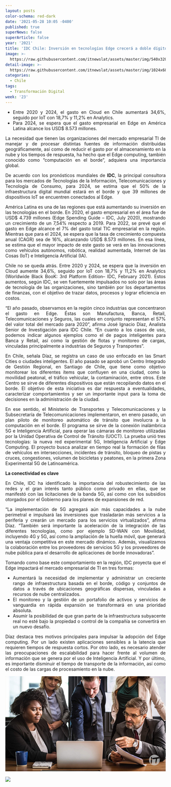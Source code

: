 ```yaml
---
layout: posts
color-schema: red-dark
date: '2021-05-28 10:05 -0400'
published: true
superNews: false
superArticle: false
year: '2021'
title: 'IDC Chile: Inversión en tecnologías Edge crecerá a doble dígito para 2024'
image: >-
  https://raw.githubusercontent.com/itnewslat/assets/master/img/540x320/Reunion-Ejecutivos-p.jpg
detail-image: >-
  https://raw.githubusercontent.com/itnewslat/assets/master/img/1024x680/Reunion-Ejecutivos-g.jpg
categories:
  - Chile
tags:
  - Transformación Digital
week: '23'
---
```

<ul style="text-align: justify;">
	<li>Entre 2020 y 2024, el gasto en Cloud en Chile aumentará 34,6%, seguido por IoT con 18,7% y 11,2% en Analytics.</li>
	<li>Para 2024, se espera que el gasto empresarial en Edge en América Latina alcance los USD$ 8.573 millones.</li>
</ul>
<p style="text-align: justify;">La necesidad que tienen las organizaciones del mercado empresarial TI de manejar y de procesar distintas fuentes de información distribuidas geográficamente, así como de reducir el gasto por el almacenamiento en la nube y los tiempos de respuesta, ha hecho que el Edge computing, también conocido como “computación en el borde”, adquiera una importancia global.</p>
<p style="text-align: justify;">De acuerdo con los pronósticos mundiales de <strong>IDC</strong>, la principal consultora para los mercados de Tecnologías de la Información, Telecomunicaciones y Tecnología de Consumo, para 2024, se estima que el 50% de la infraestructura digital mundial estará en el borde y que 39 millones de dispositivos IoT se encuentren conectados al Edge.</p>
<p style="text-align: justify;">América Latina es una de las regiones que está aumentando su inversión en las tecnologías en el borde. En 2020, el gasto empresarial en el área fue de USD$ 4.739 millones (Edge Spending Guide – IDC, July 2020), mostrando un crecimiento de un 7,54% respecto a 2019. Para 2022, se prevé que el gasto en Edge alcance el 7% del gasto total TIC empresarial en la región. Mientras que para el 2024, se espera que la tasa de crecimiento compuesta anual (CAGR) sea de 16%, alcanzando USD$ 8.573 millones. En esa línea, se estima que el mayor impacto de este gasto se verá en las innovaciones como vehículos autónomos, robótica, realidad aumentada, Internet de las Cosas (IoT) e Inteligencia Artificial (IA).</p>
<p style="text-align: justify;">Chile no se queda atrás. Entre 2020 y 2024, se espera que la inversión en Cloud aumente 34,6%, seguido por IoT con 18,7% y 11,2% en Analytics (Worldwide Black BooK: 3rd Platform Edition– IDC, February 2021). Estos aumentos, según IDC, se ven fuertemente impulsados no solo por las áreas de tecnología de las organizaciones, sino también por los departamentos de finanzas, con el objetivo de trazar datos, procesos y lograr eficiencia en costos.</p>
<p style="text-align: justify;">“El año pasado, observamos en la región cinco industrias que concentraron el gasto en Edge. Éstas son Manufactura, Banca, Retail, Telecomunicaciones y Seguros, las cuales en conjunto representan el 57% del valor total del mercado para 2020”, afirma José Ignacio Díaz, Analista Senior de Investigación para IDC Chile. “En cuanto a los casos de uso, podemos indicar algunos ejemplos como el de pagos inteligentes para Banca y Retail, así como la gestión de flotas y monitoreo de cargas, vinculadas principalmente a industrias de Seguros y Transportes”.</p>
<p style="text-align: justify;">En Chile, señala Díaz, se registra un caso de uso enfocado en las Smart Cities o ciudades inteligentes. El año pasado se aprobó un Centro Integrado de Gestión Regional, en Santiago de Chile, que tiene como objetivo monitorear los diferentes ítems que confluyen en una ciudad, como la movilidad peatonal, el tráfico vehicular, la contaminación, entre otros. Este Centro se sirve de diferentes dispositivos que están recopilando datos en el borde. El objetivo de esta iniciativa es dar respuesta a eventualidades, caracterizar comportamientos y ser un importante input para la toma de decisiones en la administración de la ciudad.</p>
<p style="text-align: justify;">En ese sentido, el Ministerio de Transportes y Telecomunicaciones y la Subsecretaría de Telecomunicaciones implementaron, en enero pasado, un plan piloto de monitoreo automático de tránsito que involucra a la computación en el borde. El programa se sirve de la conexión inalámbrica 5G e Inteligencia Artificial, para operar las cámaras de monitoreo utilizadas por la Unidad Operativa de Control de Tránsito (UOCT). La prueba unió tres tecnologías: la nueva red experimental 5G, Inteligencia Artificial y Edge Computing. El proyecto busca analizar en tiempo real la formación de filas de vehículos en intersecciones, incidentes de tránsito, bloqueo de pistas y cruces, congestiones, volumen de bicicletas y peatones, en la primera Zona Experimental 5G de Latinoamérica.</p>
<p style="text-align: justify;"><strong>La conectividad es clave</strong></p>
<p style="text-align: justify;">En Chile, IDC ha identificado la importancia del robustecimiento de las redes y el gran interés tanto público como privado en ellas, que se manifestó con las licitaciones de la banda 5G, así como con los subsidios otorgados por el Gobierno para los planes de expansiones de red.</p>
<p style="text-align: justify;">“La implementación de 5G agregará aún más capacidades a la nube perimetral e impulsará las inversiones que trasladarán más servicios a la periferia y crearán un mercado para los servicios virtualizados”, afirma Díaz. “También será importante la aceleración de la integración de las diferentes tecnologías, como por ejemplo SD-WAN con Movilidad, incluyendo 4G y 5G, así como la ampliación de la huella móvil, que generará una ventaja competitiva en este mercado dinámico. Además, visualizamos la colaboración entre los proveedores de servicios 5G y los proveedores de nube pública para el desarrollo de aplicaciones de borde innovadoras”.</p>
<p style="text-align: justify;">Tomando como base este comportamiento en la región, IDC proyecta que el Edge impactará el mercado empresarial de TI en tres formas:</p>

<ul style="text-align: justify;">
	<li>Aumentará la necesidad de implementar y administrar un creciente rango de infraestructura basada en el borde, código y conjuntos de datos a través de ubicaciones geográficas dispersas, vinculadas a recursos de nube centralizados.</li>
	<li>El monitoreo y la gestión de un portafolio de activos y servicios de vanguardia en rápida expansión se transformará en una prioridad absoluta.</li>
	<li>Asumir la posibilidad de que gran parte de la infraestructura subyacente real no esté bajo la propiedad o control de la compañía se convertirá en un nuevo desafío.</li>
</ul>
<p style="text-align: justify;">Díaz destaca tres motivos principales para impulsar la adopción del Edge computing. Por un lado existen aplicaciones sensibles a la latencia que requieren tiempos de respuesta cortos. Por otro lado, es necesario atender las preocupaciones de escalabilidad para hacer frente al volumen de información que se genera por el uso de Inteligencia Artificial. Y por último, es importante disminuir el tiempo de transporte de la información, así como el costo de las cargas de procesamiento en la nube.</p>

![](https://raw.githubusercontent.com/itnewslat/assets/master/img/540x320/Reunion-Ejecutivos-p.jpg)


<img src="https://tracker.metricool.com/c3po.jpg?hash=56f88a41e39ab42c063cc51676587a04"/>

